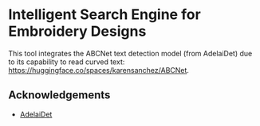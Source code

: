# Intelligent Search Engine for Embroidery Designs

This tool integrates the ABCNet text detection model (from AdelaiDet) due to its capability to read curved text:  https://huggingface.co/spaces/karensanchez/ABCNet.

## Acknowledgements 
* [AdelaiDet](https://github.com/aim-uofa/AdelaiDet)